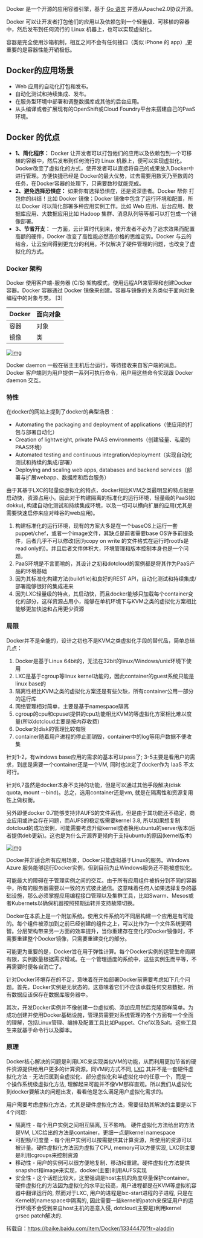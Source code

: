 Docker 是一个开源的应用容器引擎，基于 [Go 语言](http://www.runoob.com/go/go-tutorial.html) 并遵从Apache2.0协议开源。

Docker 可以让开发者打包他们的应用以及依赖包到一个轻量级、可移植的容器中，然后发布到任何流行的 Linux 机器上，也可以实现虚拟化。

容器是完全使用沙箱机制，相互之间不会有任何接口（类似 iPhone 的 app）,更重要的是容器性能开销极低。

## Docker的应用场景

- Web 应用的自动化打包和发布。
- 自动化测试和持续集成、发布。
- 在服务型环境中部署和调整数据库或其他的后台应用。
- 从头编译或者扩展现有的OpenShift或Cloud Foundry平台来搭建自己的PaaS环境。

## Docker 的优点

- **1、简化程序：**
  Docker  让开发者可以打包他们的应用以及依赖包到一个可移植的容器中，然后发布到任何流行的 Linux  机器上，便可以实现虚拟化。Docker改变了虚拟化的方式，使开发者可以直接将自己的成果放入Docker中进行管理。方便快捷已经是  Docker的最大优势，过去需要用数天乃至数周的	任务，在Docker容器的处理下，只需要数秒就能完成。
- **2、避免选择恐惧症：**
  如果你有选择恐惧症，还是资深患者。Docker  帮你	打包你的纠结！比如 Docker 镜像；Docker 镜像中包含了运行环境和配置，所以 Docker 可以简化部署多种应用实例工作。比如  Web 应用、后台应用、数据库应用、大数据应用比如 Hadoop 集群、消息队列等等都可以打包成一个镜像部署。
- **3、节省开支：**
  一方面，云计算时代到来，使开发者不必为了追求效果而配置高额的硬件，Docker 改变了高性能必然高价格的思维定势。Docker 与云的结合，让云空间得到更充分的利用。不仅解决了硬件管理的问题，也改变了虚拟化的方式。

### Docker 架构

Docker 使用客户端-服务器 (C/S) 架构模式，使用远程API来管理和创建Docker容器。Docker 容器通过 Docker 镜像来创建。容器与镜像的关系类似于面向对象编程中的对象与类。 [3]  

| Docker | 面向对象 |
| ------ | -------- |
| 容器   | 对象     |
| 镜像   | 类       |

 [ ![img](https://gss2.bdstatic.com/9fo3dSag_xI4khGkpoWK1HF6hhy/baike/s%3D220/sign=b2a57334b2a1cd1101b675228913c8b0/a50f4bfbfbedab644936dac4ff36afc379311e69.jpg) ](https://baike.baidu.com/pic/Docker/13344470/0/a50f4bfbfbedab644936dac4ff36afc379311e69?fr=lemma&ct=single) 

Docker daemon 一般在宿主主机后台运行，等待接收来自客户端的消息。 Docker 客户端则为用户提供一系列可执行命令，用户用这些命令实现跟 Docker daemon 交互。

### 特性

在docker的网站上提到了docker的典型场景：

- Automating the packaging and deployment of applications（使应用的打包与部署自动化）
- Creation of lightweight, private PAAS environments（创建轻量、私密的PAAS环境）
- Automated testing and continuous integration/deployment（实现自动化测试和持续的集成/部署）
- Deploying and scaling web apps, databases and backend services（部署与扩展webapp、数据库和后台服务）

由于其基于LXC的轻量级虚拟化的特点，docker相比KVM之类最明显的特点就是启动快，资源占用小。因此对于构建隔离的标准化的运行环境，轻量级的PaaS(如dokku),  构建自动化测试和持续集成环境，以及一切可以横向扩展的应用(尤其是需要快速启停来应对峰谷的web应用)。

1. 构建标准化的运行环境，现有的方案大多是在一个baseOS上运行一套puppet/chef，或者一个image文件，其缺点是前者需要base  OS许多前提条件，后者几乎不可以修改(因为copy on write 的文件格式在运行时rootfs是read  only的)。并且后者文件体积大，环境管理和版本控制本身也是一个问题。
2. PaaS环境是不言而喻的，其设计之初和dotcloud的案例都是将其作为PaaS产品的环境基础
3. 因为其标准化构建方法(buildfile)和良好的REST API，自动化测试和持续集成/部署能够很好的集成进来
4. 因为LXC轻量级的特点，其启动快，而且docker能够只加载每个container变化的部分，这样资源占用小，能够在单机环境下与KVM之类的虚拟化方案相比能够更加快速和占用更少资源

### 局限

Docker并不是全能的，设计之初也不是KVM之类虚拟化手段的替代品，简单总结几点：

1. Docker是基于Linux 64bit的，无法在32bit的linux/Windows/unix环境下使用
2. LXC是基于cgroup等linux kernel功能的，因此container的guest系统只能是linux base的
3. 隔离性相比KVM之类的虚拟化方案还是有些欠缺，所有container公用一部分的运行库
4. 网络管理相对简单，主要是基于namespace隔离
5. cgroup的cpu和cpuset提供的cpu功能相比KVM的等虚拟化方案相比难以度量(所以dotcloud主要是按内存收费)
6. Docker对disk的管理比较有限
7. container随着用户进程的停止而销毁，container中的log等用户数据不便收集

针对1-2，有windows base应用的需求的基本可以pass了; 3-5主要是看用户的需求，到底是需要一个container还是一个VM, 同时也决定了docker作为 IaaS 不太可行。

针对6,7虽然是docker本身不支持的功能，但是可以通过其他手段解决(disk quota, mount --bind)。总之，选用container还是vm, 就是在隔离性和资源复用性上做权衡。

另外即便docker  0.7能够支持非AUFS的文件系统，但是由于其功能还不稳定，商业应用或许会存在问题，而AUFS的稳定版需要kernel 3.8,  所以如果想复制dotcloud的成功案例，可能需要考虑升级kernel或者换用ubuntu的server版本(后者提供deb更新)。这也是为什么开源界更倾向于支持ubuntu的原因(kernel版本)

 [ ![img](https://gss1.bdstatic.com/-vo3dSag_xI4khGkpoWK1HF6hhy/baike/s%3D220/sign=4fb327646a224f4a5399741139f69044/9213b07eca806538f19ff55190dda144ad34827f.jpg) ](https://baike.baidu.com/pic/Docker/13344470/0/9213b07eca806538f19ff55190dda144ad34827f?fr=lemma&ct=single) 

Docker并非适合所有应用场景，Docker只能虚拟基于Linux的服务。Windows Azure 服务能够运行Docker实例，但到目前为止Windows服务还不能被虚拟化。

可能最大的障碍在于管理实例之间的交互。由于所有应用组件被拆分到不同的容器中，所有的服务器需要以一致的方式彼此通信。这意味着任何人如果选择复杂的基础设施，那么必须掌握应用编程接口管理以及集群工具，比如Swarm、Mesos或者Kubernets以确保机器按照预期运转并支持故障切换。

Docker在本质上是一个附加系统。使用文件系统的不同层构建一个应用是有可能的。每个组件被添加到之前已经创建的组件之上，可以比作为一个文件系统更明智。分层架构带来另一方面的效率提升，当你重建存在变化的Docker镜像时，不需要重建整个Docker镜像，只需要重建变化的部分。

可能更为重要的是，Docker旨在用于弹性计算。每个Docker实例的运营生命周期有限，实例数量根据需求增减。在一个管理适度的系统中，这些实例生而平等，不再需要时便各自消亡了。

针对Docker环境存在的不足，意味着在开始部署Docker前需要考虑如下几个问题。首先，Docker实例是无状态的。这意味着它们不应该承载任何交易数据，所有数据应该保存在数据库服务器中。

其次，开发Docker实例并不像创建一台虚拟机、添加应用然后克隆那样简单。为成功创建并使用Docker基础设施，管理员需要对系统管理的各个方面有一个全面的理解，包括Linux管理、编排及配置工具比如Puppet、Chef以及Salt。这些工具生来就基于命令行以及脚本。 

### 原理

Docker核心解决的问题是利用LXC来实现类似VM的功能，从而利用更加节省的硬件资源提供给用户更多的计算资源。同VM的方式不同, [LXC](https://baike.baidu.com/item/LXC) 其并不是一套硬件虚拟化方法 - 无法归属到全虚拟化、部分虚拟化和半虚拟化中的任意一个，而是一个操作系统级虚拟化方法, 理解起来可能并不像VM那样直观。所以我们从虚拟化到docker要解决的问题出发，看看他是怎么满足用户虚拟化需求的。

用户需要考虑虚拟化方法，尤其是硬件虚拟化方法，需要借助其解决的主要是以下4个问题:

- 隔离性 - 每个用户实例之间相互隔离, 互不影响。 硬件虚拟化方法给出的方法是VM, LXC给出的方法是container，更细一点是kernel namespace
- 可配额/可度量 - 每个用户实例可以按需提供其计算资源，所使用的资源可以被计量。硬件虚拟化方法因为虚拟了CPU, memory可以方便实现, LXC则主要是利用cgroups来控制资源
- 移动性 - 用户的实例可以很方便地复制、移动和重建。硬件虚拟化方法提供snapshot和image来实现，docker(主要)利用AUFS实现
- 安全性  -  这个话题比较大，这里强调是host主机的角度尽量保护container。硬件虚拟化的方法因为虚拟化的水平比较高，用户进程都是在KVM等虚拟机容器中翻译运行的,  然而对于LXC, 用户的进程是lxc-start进程的子进程, 只是在Kernel的namespace中隔离的,  因此需要一些kernel的patch来保证用户的运行环境不会受到来自host主机的恶意入侵, dotcloud(主要是)利用kernel  grsec patch解决的.

转载自：https://baike.baidu.com/item/Docker/13344470?fr=aladdin